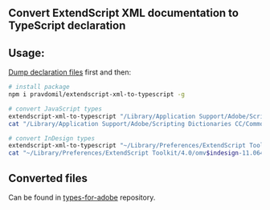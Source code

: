 ## Convert ExtendScript XML documentation to TypeScript declaration

## Usage:
[Dump declaration files](https://github.com/pravdomil/extendscript-xml-to-typescript/issues/1) first and then:

```bash
# install package
npm i pravdomil/extendscript-xml-to-typescript -g

# convert JavaScript types
extendscript-xml-to-typescript "/Library/Application Support/Adobe/Scripting Dictionaries CC/CommonFiles/javascript.xml"
cat "/Library/Application Support/Adobe/Scripting Dictionaries CC/CommonFiles/javascript.d.ts"

# convert InDesign types
extendscript-xml-to-typescript "~/Library/Preferences/ExtendScript Toolkit/4.0/omv$indesign-11.064$11.3.xml"
cat "~/Library/Preferences/ExtendScript Toolkit/4.0/omv$indesign-11.064$11.3.d.ts"

```

## Converted files
Can be found in [types-for-adobe](https://github.com/pravdomil/types-for-adobe) repository.
